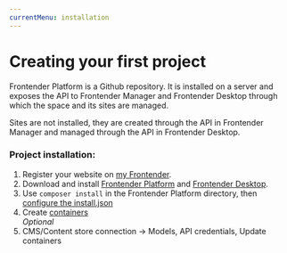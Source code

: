 ```yaml
---
currentMenu: installation
---
```


# Creating your first project

Frontender Platform is a Github repository. It is installed on a server and exposes the API to Frontender Manager and Frontender Desktop through which the space and its sites are managed.

Sites are not installed, they are created through the API in Frontender Manager and managed through the API in Frontender Desktop.

### Project installation:

1. Register your website on <a href="https://my.getfrontender.com" target="&#95;blank" rel="nofollow">my Frontender</a>.
2. Download and install <a href="https://github.com/getfrontender/frontender.platform/archive/master.zip" target="&#95;blank" rel="nofollow">Frontender Platform</a> and <a href="https://getfrontender.com/download" target="&#95;blank" rel="nofollow">Frontender Desktop</a>.
3. Use `composer install` in the Frontender Platform directory, then [configure the install.json](/install-json.html)
4. Create [containers](/container.html)   
   _Optional_
5. CMS/Content store connection -> Models, API credentials, Update containers
